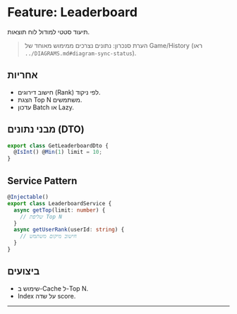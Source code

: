 # Feature: Leaderboard

תיעוד סטטי למודול לוח תוצאות.

> הערת סנכרון: נתונים נצרכים ממימוש מאוחד של Game/History (ראו `../DIAGRAMS.md#diagram-sync-status`).

## אחריות
- חישוב דירוגים (Rank) לפי ניקוד.
- הצגת Top N משתמשים.
- עדכון Batch או Lazy.

## מבני נתונים (DTO)
```typescript
export class GetLeaderboardDto {
  @IsInt() @Min(1) limit = 10;
}
```

## Service Pattern
```typescript
@Injectable()
export class LeaderboardService {
  async getTop(limit: number) {
    // שליפת Top N
  }
  async getUserRank(userId: string) {
    // חישוב מיקום משתמש
  }
}
```

## ביצועים
- שימוש ב-Cache ל-Top N.
- Index על שדה score.

---
 
